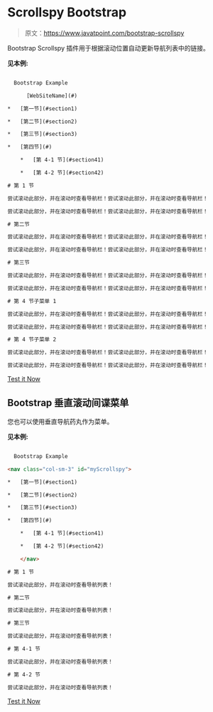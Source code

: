 # Scrollspy Bootstrap

> 原文：<https://www.javatpoint.com/bootstrap-scrollspy>

Bootstrap Scrollspy 插件用于根据滚动位置自动更新导航列表中的链接。

**见本例:**

```html

  Bootstrap Example

      [WebSiteName](#)

*   [第一节](#section1)

*   [第二节](#section2)

*   [第三节](#section3)

*   [第四节](#) 

    *   [第 4-1 节](#section41)

    *   [第 4-2 节](#section42)

# 第 1 节

尝试滚动此部分，并在滚动时查看导航栏！尝试滚动此部分，并在滚动时查看导航栏！

尝试滚动此部分，并在滚动时查看导航栏！尝试滚动此部分，并在滚动时查看导航栏！

# 第二节

尝试滚动此部分，并在滚动时查看导航栏！尝试滚动此部分，并在滚动时查看导航栏！

尝试滚动此部分，并在滚动时查看导航栏！尝试滚动此部分，并在滚动时查看导航栏！

# 第三节

尝试滚动此部分，并在滚动时查看导航栏！尝试滚动此部分，并在滚动时查看导航栏！

尝试滚动此部分，并在滚动时查看导航栏！尝试滚动此部分，并在滚动时查看导航栏！

# 第 4 节子菜单 1

尝试滚动此部分，并在滚动时查看导航栏！尝试滚动此部分，并在滚动时查看导航栏！

尝试滚动此部分，并在滚动时查看导航栏！尝试滚动此部分，并在滚动时查看导航栏！

# 第 4 节子菜单 2

尝试滚动此部分，并在滚动时查看导航栏！尝试滚动此部分，并在滚动时查看导航栏！

尝试滚动此部分，并在滚动时查看导航栏！尝试滚动此部分，并在滚动时查看导航栏！

```

[Test it Now](https://www.javatpoint.com/oprweb/test.jsp?filename=bootstrapscrollspy1)

## Bootstrap 垂直滚动间谍菜单

您也可以使用垂直导航药丸作为菜单。

**见本例:**

```html

  Bootstrap Example

<nav class="col-sm-3" id="myScrollspy">

*   [第一节](#section1)

*   [第二节](#section2)

*   [第三节](#section3)

*   [第四节](#) 

    *   [第 4-1 节](#section41)

    *   [第 4-2 节](#section42)

    </nav>

# 第 1 节

尝试滚动此部分，并在滚动时查看导航列表！

# 第二节

尝试滚动此部分，并在滚动时查看导航列表！

# 第三节

尝试滚动此部分，并在滚动时查看导航列表！

# 第 4-1 节

尝试滚动此部分，并在滚动时查看导航列表！

# 第 4-2 节

尝试滚动此部分，并在滚动时查看导航列表！

```

[Test it Now](https://www.javatpoint.com/oprweb/test.jsp?filename=bootstrapscrollspy2)